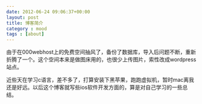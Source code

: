 ```yaml
---
date: 2012-06-24 09:06:37+00:00
layout: post
title: 博客简介
category : mood
tags : [about]
---
```


由于在000webhost上的免费空间抽风了，备份了数据库，导入后问题不断，重新折腾了一个。这个空间本来是做图床用的，也很少上传图片，索性改成wordpress站点。<!-- more -->




近些天在学习c语言，差不多了，打算安装下黑苹果，跑跑虚拟机，暂时mac离我还是好远。以后这个博客就写些ios软件开发方面的，算是对自己学习的一些总结。



